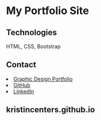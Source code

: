 # My Portfolio Site 

## Technologies
HTML, CSS, Bootstrap

## Contact
<li><a href="http://kristincenters.me">Graphic Design Portfolio</a></li>
<li><a href="https://github.com/kristincenters">GitHub</a></li>
<li><a href="https://www.linkedin.com/in/kristincenters">LinkedIn</a></li>

## kristincenters.github.io